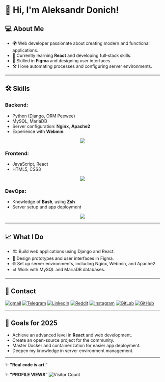 # 👋 Hi, I'm Aleksandr Donich!

## 💻 About Me
- 🌍 Web developer passionate about creating modern and functional applications.  
- 🌱 Currently learning **React** and developing full-stack skills.  
- 🎨 Skilled in **Figma** and designing user interfaces.  
- 🛠 I love automating processes and configuring server environments.  

---

## 🛠 Skills
### Backend:
- Python (Django, ORM Peewee)
- MySQL, MariaDB
- Server configuration: **Nginx**, **Apache2**
- Experience with **Webmin**
<p align="center">
  <a href="https://skillicons.dev">
    <img src="https://skillicons.dev/icons?i=git,django,flask,python,fastapi" />
  </a>
</p>

### Frontend:
- JavaScript, React
- HTML5, CSS3
<p align="center">
  <a href="https://skillicons.dev">
    <img src="https://skillicons.dev/icons?i=js,react,html,css,sass,bootstrap,figma" />
  </a>
</p>

### DevOps:
- Knowledge of **Bash**, using **Zsh**
- Server setup and app deployment
<p align="center">
  <a href="https://skillicons.dev">
    <img src="https://skillicons.dev/icons?i=docker,npm,gitlab,github,git,mysql,nginx,apache,bash,selenium,grafana,postgres,linux,postman,vim" />
  </a>
</p>

---

## 📈 What I Do
- 🏗 Build web applications using Django and React.  
- 🎨 Design prototypes and user interfaces in Figma.  
- 🌐 Set up server environments, including Nginx, Webmin, and Apache2.  
- 📊 Work with MySQL and MariaDB databases.  

---

## 📩 Contact
[![gmail](https://img.shields.io/badge/Gmail-D14836?style=for-the-badge&logo=gmail&logoColor=white)](mailto:Aleksandr_Donich@student.itpu.uz)
[![Telegram](https://img.shields.io/badge/Telegram-2CA5E0?style=for-the-badge&logo=telegram&logoColor=white)](https://t.me/aled0n)
[![LinkedIn](https://img.shields.io/badge/linkedin-%230077B5.svg?style=for-the-badge&logo=linkedin&logoColor=white)](https://www.linkedin.com/in/alexander-donich-36b68933a)
[![Reddit](https://img.shields.io/badge/Reddit-FF4500?style=for-the-badge&logo=reddit&logoColor=white)](https://www.reddit.com/user/Aled0n/)
[![Instagram](https://img.shields.io/badge/Instagram-%23E4405F.svg?style=for-the-badge&logo=Instagram&logoColor=white)](https://www.instagram.com/aled0n/)
[![GitLab](https://img.shields.io/badge/gitlab-%23181717.svg?style=for-the-badge&logo=gitlab&logoColor=white)](https://gitlab.com/Aledon8)
[![GitHub](https://img.shields.io/badge/github-%23121011.svg?style=for-the-badge&logo=github&logoColor=white)](https://github.com/Aledon8)

---

## 🚀 Goals for 2025
- Achieve an advanced level in **React** and web development.  
- Create an open-source project for the community.  
- Master Docker and containerization for easier app deployment.  
- Deepen my knowledge in server environment management.  

---

✨ **"Real code is art."** 

✨ **"PROFILE VIEWS"** 
![Visitor Count](https://komarev.com/ghpvc/?username=aledon8&color=blueviolet)

